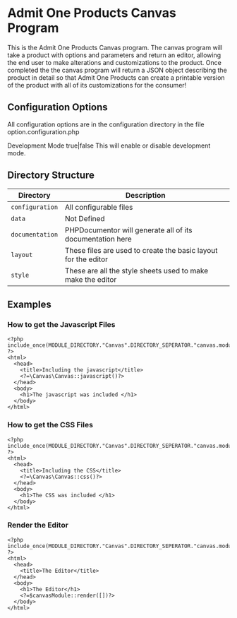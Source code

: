 # Admit One Products Canvas Program

This is the Admit One Products Canvas program. The canvas program will take a product with options and parameters and 
return an editor, allowing the end user to make alterations and customizations to the product. Once completed the 
the canvas program will return a JSON object describing the product in detail so that Admit One Products can create
a printable version of the product with all of its customizations for the consumer!

## Configuration Options

All configuration options are in the configuration directory in the file option.configuration.php

Development Mode true|false
This will enable or disable development mode.

## Directory Structure
Directory | Description
--- | --- 
`configuration` | All configurable files
`data` | Not Defined
`documentation` | PHPDocumentor will generate all of its documentation here
`layout` | These files are used to create the basic layout for the editor
`style` | These are all the style sheets used to make make the editor

## Examples
### How to get the Javascript Files
```
<?php include_once(MODULE_DIRECTORY."Canvas".DIRECTORY_SEPERATOR."canvas.module.php"); ?>
<html>
  <head>
    <title>Including the javascript</title>
    <?=\Canvas\Canvas::javascript()?>
  </head>
  <body>
    <h1>The javascript was included </h1>
  </body>
</html>
```
### How to get the CSS Files
```
<?php include_once(MODULE_DIRECTORY."Canvas".DIRECTORY_SEPERATOR."canvas.module.php"); ?>
<html>
  <head>
    <title>Including the CSS</title>
    <?=\Canvas\Canvas::css()?>
  </head>
  <body>
    <h1>The CSS was included </h1>
  </body>
</html>
```
### Render the Editor
```
<?php include_once(MODULE_DIRECTORY."Canvas".DIRECTORY_SEPERATOR."canvas.module.php"); ?>
<html>
  <head>
    <title>The Editor</title>
  </head>
  <body>
    <h1>The Editor</h1>
    <?=$canvasModule::render([])?>
  </body>
</html>
```


